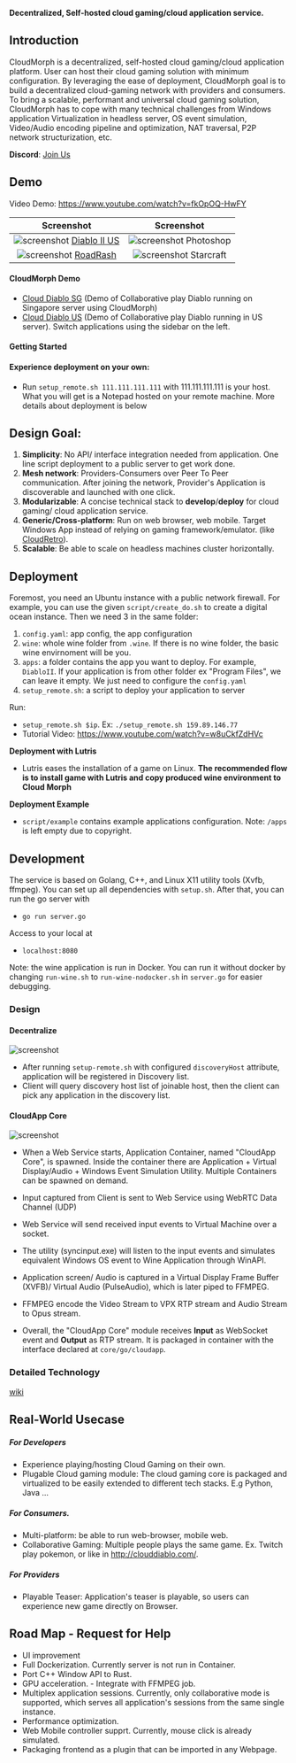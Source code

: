 
**Decentralized, Self-hosted cloud gaming/cloud application service.**

## Introduction

CloudMorph is a decentralized, self-hosted cloud gaming/cloud application platform. User can host their cloud gaming solution with minimum configuration. By leveraging the ease of deployment, CloudMorph goal is to build a decentralized cloud-gaming network with providers and consumers.  
To bring a scalable, performant and universal cloud gaming solution, CloudMorph has to cope with many technical challenges from Windows application Virtualization in headless server, OS event simulation, Video/Audio encoding pipeline and optimization, NAT traversal, P2P network structurization, etc.

**Discord**: [Join Us](https://discord.gg/ux2rDqwu2W)

## Demo

Video Demo: https://www.youtube.com/watch?v=fkOpOQ-HwFY

|                       Screenshot                       |                        Screenshot                         |
| :----------------------------------------------------: | :-------------------------------------------------------: |
| ![screenshot](docs/img/screenshotDiablo.png) [Diablo II US](http://us.clouddiablo.com/) | ![screenshot](docs/img/screenshotPhotoshop.png) Photoshop |
| ![screenshot](docs/img/screenshotRoadrash.png) [RoadRash](https://www.youtube.com/watch?v=A2JcFaVlOO4) | ![screenshot](docs/img/screenshotStarcraft.png) Starcraft  |

#### CloudMorph Demo
- [Cloud Diablo SG](http://clouddiablo.com/) (Demo of Collaborative play Diablo running on Singapore server using CloudMorph)
- [Cloud Diablo US](http://us.clouddiablo.com/) (Demo of Collaborative play Diablo running in US server).
Switch applications using the sidebar on the left.

#### Getting Started
#### Experience deployment on your own:
- Run `setup_remote.sh 111.111.111.111` with 111.111.111.111 is your host. What you will get is a Notepad hosted on your remote machine. More details about deployment is below

## Design Goal:
1. **Simplicity**: No API/ interface integration needed from application. One line script deployment to a public server to get work done.
2. **Mesh network**: Providers-Consumers over Peer To Peer communication. After joining the network, Provider's Application is discoverable and launched with one click.
3. **Modularizable**: A concise technical stack to **develop**/**deploy** for cloud gaming/ cloud application service.
4. **Generic/Cross-platform**: Run on web browser, web mobile. Target Windows App instead of relying on gaming framework/emulator. (like [CloudRetro](https://github.com/giongto35/cloud-game)).
5. **Scalable**: Be able to scale on headless machines cluster horizontally.

## Deployment

Foremost, you need an Ubuntu instance with a public network firewall. For example, you can use the given `script/create_do.sh` to create a digital ocean instance.
Then we need 3 in the same folder:
1. `config.yaml`: app config, the app configuration
3. `wine`: whole wine folder from `.wine`. If there is no wine folder, the basic wine envirnoment will be you.
5. `apps`: a folder contains the app you want to deploy. For example, `DiabloII`. If your application is from other folder ex "Program Files", we can leave it empty. We just need to configure the `config.yaml`
6. `setup_remote.sh`: a script to deploy your application to server

Run:
- `setup_remote.sh $ip`. Ex: `./setup_remote.sh 159.89.146.77`  
- Tutorial Video: https://www.youtube.com/watch?v=w8uCkfZdHVc

**Deployment with Lutris**
- Lutris eases the installation of a game on Linux. **The recommended flow is to install game with Lutris and copy produced wine environment to Cloud Morph**

**Deployment Example**
- `script/example` contains example applications configuration. Note: `/apps` is left empty due to copyright.

## Development

The service is based on Golang, C++, and Linux X11 utility tools (Xvfb, ffmpeg).
You can set up all dependencies with `setup.sh`. After that, you can run the go server with

- `go run server.go`

Access to your local at

- `localhost:8080`

Note: the wine application is run in Docker. You can run it without docker by changing `run-wine.sh` to `run-wine-nodocker.sh` in `server.go` for easier debugging.

### Design
#### Decentralize
![screenshot](docs/img/Decentralize.png)

- After running `setup-remote.sh` with configured `discoveryHost` attribute, application will be registered in Discovery list.
- Client will query discovery host list of joinable host, then the client can pick any application in the discovery list.

#### CloudApp Core
![screenshot](docs/img/CloudUniverse.png)

- When a Web Service starts, Application Container, named "CloudApp Core", is spawned. Inside the container there are Application + Virtual Display/Audio + Windows Event Simulation Utility. Multiple Containers can be spawned on demand.
- Input captured from Client is sent to Web Service using WebRTC Data Channel (UDP)
- Web Service will send received input events to Virtual Machine over a socket.
- The utility (syncinput.exe) will listen to the input events and simulates equivalent Windows OS event to Wine Application through WinAPI.
- Application screen/ Audio is captured in a Virtual Display Frame Buffer (XVFB)/ Virtual Audio (PulseAudio), which is later piped to FFMPEG.
- FFMPEG encode the Video Stream to VPX RTP stream and Audio Stream to Opus stream.

- Overall, the "CloudApp Core" module receives **Input** as WebSocket event and **Output** as RTP stream. It is packaged in container with the interface declared at `core/go/cloudapp`.

### Detailed Technology
[wiki](https://github.com/giongto35/cloud-morph/wiki)

## Real-World Usecase

##### For Developers
- Experience playing/hosting Cloud Gaming on their own.
- Plugable Cloud gaming module: The cloud gaming core is packaged and virtualized to be easily extended to different tech stacks. E.g Python, Java ...

##### For Consumers.
- Multi-platform: be able to run web-browser, mobile web.
- Collaborative Gaming: Multiple people plays the same game. Ex. Twitch play pokemon, or like in http://clouddiablo.com/.

##### For Providers
- Playable Teaser: Application's teaser is playable, so users can experience new game directly on Browser.

## Road Map - Request for Help

- UI improvement
- Full Dockerization. Currently server is not run in Container.
- Port C++ Window API to Rust.
- GPU acceleration. - Integrate with FFMPEG job. 
- Multiplex application sessions. Currently, only collaborative mode is supported, which serves all application's sessions from the same single instance.
- Performance optimization.
- Web Mobile controller supprt. Currently, mouse click is already simulated.
- Packaging frontend as a plugin that can be imported in any Webpage.
